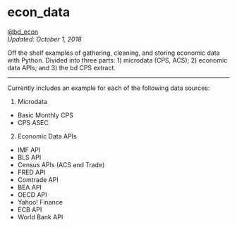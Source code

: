 # econ_data

[@bd_econ](https://twitter.com/bd_econ)<br>
*Updated: October 1, 2018*

Off the shelf examples of gathering, cleaning, and storing economic data with Python. Divided into three parts: 1) microdata (CPS, ACS); 2) economic data APIs; and 3) the bd CPS extract.

-----

Currently includes an example for each of the following data sources:
1) Microdata
* Basic Monthly CPS
* CPS ASEC
2) Economic Data APIs
* IMF API
* BLS API
* Census APIs (ACS and Trade)
* FRED API
* Comtrade API
* BEA API
* OECD API
* Yahoo! Finance
* ECB API
* World Bank API

